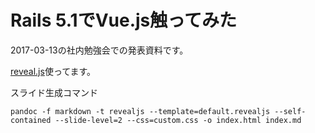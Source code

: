 # Rails 5.1でVue.js触ってみた

2017-03-13の社内勉強会での発表資料です。

[reveal.js](https://github.com/hakimel/reveal.js/)使ってます。

スライド生成コマンド

```
pandoc -f markdown -t revealjs --template=default.revealjs --self-contained --slide-level=2 --css=custom.css -o index.html index.md
```
